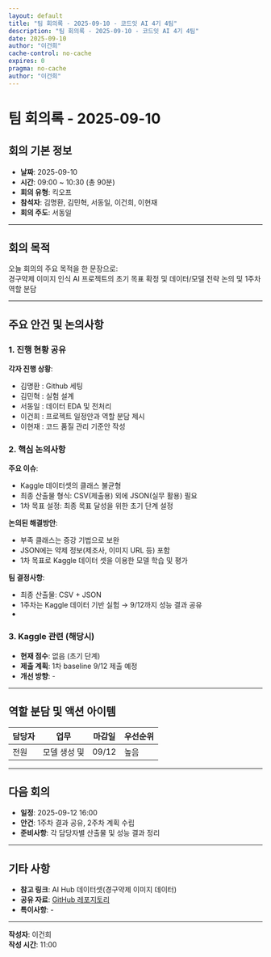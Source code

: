 ```yaml
---
layout: default
title: "팀 회의록 - 2025-09-10 - 코드잇 AI 4기 4팀"
description: "팀 회의록 - 2025-09-10 - 코드잇 AI 4기 4팀"
date: 2025-09-10
author: "이건희"
cache-control: no-cache
expires: 0
pragma: no-cache
author: "이건희"
---
```


# 팀 회의록 - 2025-09-10

## 회의 기본 정보
- **날짜**: 2025-09-10
- **시간**: 09:00 ~ 10:30 (총 90분)  
- **회의 유형**: 킥오프
- **참석자**: 김명환, 김민혁, 서동일, 이건희, 이현재
- **회의 주도**: 서동일  

---

## 회의 목적
오늘 회의의 주요 목적을 한 문장으로: <br>
경구약제 이미지 인식 AI 프로젝트의 초기 목표 확정 및 데이터/모델 전략 논의 및 1주차 역할 분담

---

## 주요 안건 및 논의사항

### 1. 진행 현황 공유
**각자 진행 상황**:
- 김명환 : Github 세팅
- 김민혁 : 실험 설계
- 서동일 : 데이터 EDA 및 전처리
- 이건희 : 프로젝트 일정안과 역할 분담 제시
- 이현재 : 코드 품질 관리 기준안 작성

### 2. 핵심 논의사항
**주요 이슈**:
- Kaggle 데이터셋의 클래스 불균형
- 최종 산출물 형식: CSV(제출용) 외에 JSON(실무 활용) 필요
- 1차 목표 설정: 최종 목표 달성을 위한 초기 단계 설정

**논의된 해결방안**:
- 부족 클래스는 증강 기법으로 보완
- JSON에는 약제 정보(제조사, 이미지 URL 등) 포함
- 1차 목표로 Kaggle 데이터 셋을 이용한 모델 학습 및 평가 

**팀 결정사항**:
- 최종 산출물: CSV + JSON
- 1주차는 Kaggle 데이터 기반 실험 → 9/12까지 성능 결과 공유
- 
### 3. Kaggle 관련 (해당시)
- **현재 점수**: 없음 (초기 단계)
- **제출 계획**: 1차 baseline 9/12 제출 예정
- **개선 방향**: -

---

## 역할 분담 및 액션 아이템

| 담당자 | 업무       | 마감일   | 우선순위 |
|-----|----------|-------|----------|
| 전원  | 모델 생성 및  | 09/12 | 높음 |

---

## 다음 회의
- **일정**: 2025-09-12 16:00
- **안건**: 1주차 결과 공유, 2주차 계획 수립
- **준비사항**: 각 담당자별 산출물 및 성능 결과 정리

---

## 기타 사항
- **참고 링크**: AI Hub 데이터셋(경구약제 이미지 데이터)
- **공유 자료**: [GitHub 레포지토리](https://github.com/c0z0c/codeit_ai_health_eat/tree/master)
- **특이사항**: - 

---

**작성자**: 이건희<br>
**작성 시간**: 11:00